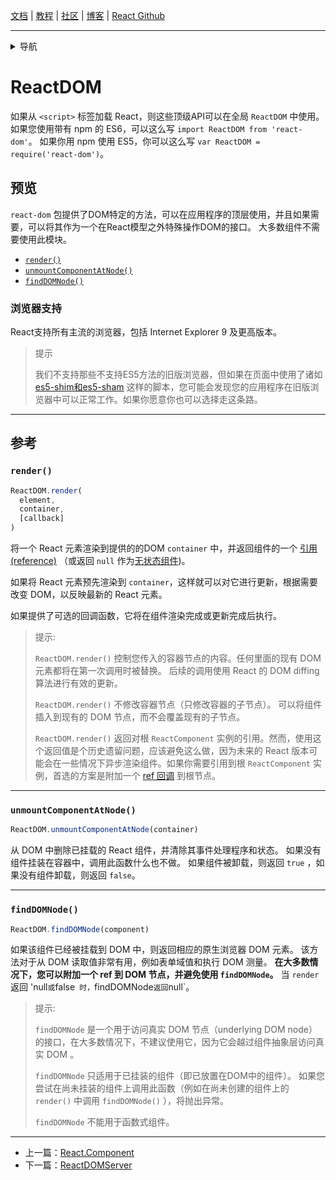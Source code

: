 [文档](/cn/docs/hello-world.md) | [教程](/cn/tutorial/tutorial.md) | [社区](/cn/community/support.md) | [博客](/cn/_posts/2017-04-07-react-v15.5.0.md) | [React Github](https://facebook.github.io/react/)

---
<details>
  <summary>导航</summary>

#### 快速入门

* [安装](/cn/docs/installation.md)
* [Hello World](/cn/docs/hello-world.md)
* [JSX 介绍](/cn/docs/introducing-jsx.md)
* [渲染元素](/cn/docs/rendering-elements.md)
* [组件和Props](/cn/docs/components-and-props.md)
* [State和生命周期](/cn/docs/state-and-lifecycle.md)
* [事件处理](/cn/docs/handling-events.md)
* [条件渲染](/cn/docs/conditional-rendering.md)
* [列表和键](/cn/docs/lists-and-keys.md)
* [表单](/cn/docs/forms.md)
* [状态提升](/cn/docs/lifting-state-up.md)
* [组合 vs 继承](/cn/docs/composition-vs-inheritance.md)
* [用 React 思考](/cn/docs/thinking-in-react.md)

#### 高级教程

* [深入JSX](/cn/docs/jsx-in-depth.md)
* [使用 PropTypes 做类型检查](/cn/docs/typechecking-with-proptypes.md)
* [Refs 和 DOM](/cn/docs/refs-and-the-dom.md)
* [不可控组件](/cn/docs/uncontrolled-components.md)
* [性能优化](/cn/docs/optimizing-performance.md)
* [不使用 ES6 的 React](/cn/docs/react-without-es6.md)
* [不使用 JSX 的 React](/cn/docs/react-without-jsx.md)
* [一致性比较（Reconciliation）](/cn/docs/reconciliation.md)
* [上下文（Context）](/cn/docs/context.md)
* [Web Components](/cn/docs/web-components.md)
* [高阶组件](/cn/docs/higher-order-components.md)
* [与其它类库集成](/cn/docs/integrating-with-other-libraries.md)

#### 参考

* [React API](/cn/docs/react-api.md)
* [React.Component](/cn/docs/react-component.md)
* [**`ReactDOM`**](/cn/docs/react-dom.md)
* [ReactDOMServer](/cn/docs/react-dom-server.md)
* [DOM 元素](/cn/docs/dom-elements.md)
* [合成事件（SyntheticEvent）](/cn/docs/events.md)

#### 贡献

* [如何贡献](/cn/contributing/how-to-contribute.md)
* [代码库概述](/cn/contributing/codebase-overview.md)
* [实现说明](/cn/contributing/implementation-notes.md)
* [设计原则](/cn/contributing/design-principles.md)


</details>

# ReactDOM

如果从 `<script>` 标签加载 React，则这些顶级API可以在全局 `ReactDOM` 中使用。 如果您使用带有 npm 的 ES6，可以这么写 `import ReactDOM from 'react-dom'`。 如果你用 npm 使用 ES5，你可以这么写 `var ReactDOM = require('react-dom')`。

## 预览

`react-dom` 包提供了DOM特定的方法，可以在应用程序的顶层使用，并且如果需要，可以将其作为一个在React模型之外特殊操作DOM的接口。 大多数组件不需要使用此模块。

- [`render()`](#render)
- [`unmountComponentAtNode()`](#unmountcomponentatnode)
- [`findDOMNode()`](#finddomnode)

### 浏览器支持

React支持所有主流的浏览器，包括 Internet Explorer 9 及更高版本。

> 提示
>
> 我们不支持那些不支持ES5方法的旧版浏览器，但如果在页面中使用了诸如 [es5-shim和es5-sham](https://github.com/es-shims/es5-shim) 这样的脚本，您可能会发现您的应用程序在旧版浏览器中可以正常工作。如果你愿意你也可以选择走这条路。

* * *

## 参考

### `render()`

```javascript
ReactDOM.render(
  element,
  container,
  [callback]
)
```

将一个 React 元素渲染到提供的的DOM `container` 中，并返回组件的一个 [引用(reference)](/cn/docs/more-about-refs.md) （或返回 `null` 作为[无状态组件](/cn/docs/components-and-props.md#functional-and-class-components))。

如果将 React 元素预先渲染到 `container`，这样就可以对它进行更新，根据需要改变 DOM，以反映最新的 React 元素。

如果提供了可选的回调函数，它将在组件渲染完成或更新完成后执行。

> 提示:
>
> `ReactDOM.render()` 控制您传入的容器节点的内容。任何里面的现有 DOM 元素都将在第一次调用时被替换。 后续的调用使用 React 的 DOM diffing 算法进行有效的更新。
>
> `ReactDOM.render()` 不修改容器节点（只修改容器的子节点）。 可以将组件插入到现有的 DOM 节点，而不会覆盖现有的子节点。 
>
> `ReactDOM.render()` 返回对根 `ReactComponent` 实例的引用。然而，使用这个返回值是个历史遗留问题，应该避免这么做，因为未来的 React 版本可能会在一些情况下异步渲染组件。如果你需要引用到根 `ReactComponent` 实例，首选的方案是附加一个 [ref 回调](/cn/docs/more-about-refs.md#the-ref-callback-attribute) 到根节点。

* * *

### `unmountComponentAtNode()`

```javascript
ReactDOM.unmountComponentAtNode(container)
```

从 DOM 中删除已挂载的 React 组件，并清除其事件处理程序和状态。 如果没有组件挂装在容器中，调用此函数什么也不做。 如果组件被卸载，则返回 `true` ，如果没有组件卸载，则返回 `false`。

* * *

### `findDOMNode()`

```javascript
ReactDOM.findDOMNode(component)
```

如果该组件已经被挂载到 DOM 中，则返回相应的原生浏览器 DOM 元素。 该方法对于从 DOM 读取值非常有用，例如表单域值和执行 DOM 测量。 **在大多数情况下，您可以附加一个 ref 到 DOM 节点，并避免使用 `findDOMNode`。** 当 `render` 返回 'null` 或 `false` 时，`findDOMNode` 返回 `null`。

> 提示:
>
> `findDOMNode` 是一个用于访问真实 DOM 节点（underlying DOM node）的接口，在大多数情况下，不建议使用它，因为它会越过组件抽象层访问真实 DOM 。
>
> `findDOMNode` 只适用于已挂装的组件（即已放置在DOM中的组件）。 如果您尝试在尚未挂装的组件上调用此函数（例如在尚未创建的组件上的 `render()` 中调用 `findDOMNode()` ），将抛出异常。
>
> `findDOMNode` 不能用于函数式组件。

---

* 上一篇：[React.Component](/cn/docs/react-component.md)
* 下一篇：[ReactDOMServer](/cn/docs/react-dom-server.md)
